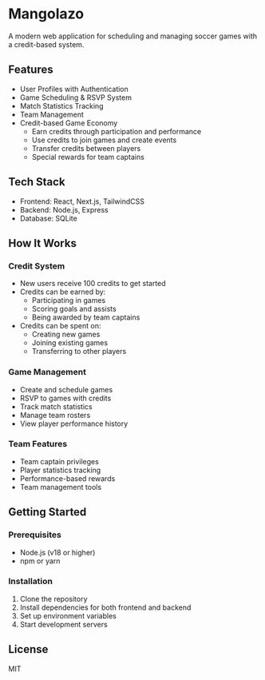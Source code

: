 # Mangolazo

A modern web application for scheduling and managing soccer games with a credit-based system.

## Features

- User Profiles with Authentication
- Game Scheduling & RSVP System
- Match Statistics Tracking
- Team Management
- Credit-based Game Economy
  - Earn credits through participation and performance
  - Use credits to join games and create events
  - Transfer credits between players
  - Special rewards for team captains

## Tech Stack

- Frontend: React, Next.js, TailwindCSS
- Backend: Node.js, Express
- Database: SQLite

## How It Works

### Credit System
- New users receive 100 credits to get started
- Credits can be earned by:
  - Participating in games
  - Scoring goals and assists
  - Being awarded by team captains
- Credits can be spent on:
  - Creating new games
  - Joining existing games
  - Transferring to other players

### Game Management
- Create and schedule games
- RSVP to games with credits
- Track match statistics
- Manage team rosters
- View player performance history

### Team Features
- Team captain privileges
- Player statistics tracking
- Performance-based rewards
- Team management tools

## Getting Started

### Prerequisites
- Node.js (v18 or higher)
- npm or yarn

### Installation

1. Clone the repository
2. Install dependencies for both frontend and backend
3. Set up environment variables
4. Start development servers

## License

MIT 